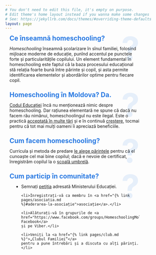 ```yaml
---
# You don't need to edit this file, it's empty on purpose.
# Edit theme's home layout instead if you wanna make some changes
# See: https://jekyllrb.com/docs/themes/#overriding-theme-defaults
layout: page
---
```


<style>
.post-header {
  display: none;
}

section.blurb {
  margin: 2em 1em 1em;
  max-width: 30em;
  position: relative;
}

section.blurb h2:before {
  content: "?";
  position: absolute;
  right: 0;
  margin-top: -0.1em;
  font-size: 5em;
  font-weight: bold;
  opacity: 0.1;
  line-height: 1;
  pointer-events: none;
}

section.blurb:first-of-type {
  margin-top: 0;
}

section.blurb h2 {
  margin: 0 0 0.25em 0;
  line-height: 1;
  color: #2a7ae2;
}
</style>

<section class="blurb">
  <h2>Ce înseamnă homeschooling?</h2>

  <p><dfn>Homeschooling</dfn> înseamnă școlarizare în sînul familiei, folosind
  mijloace moderne de educație, punînd accentul pe punctele forte și
  particularitățile copilului. Un element fundamental în homeschooling este
  faptul că la baza procesului educațional stă relația foarte bună între
  părinte și copil, și asta permite identificarea elementelor și abordărilor optime
  pentru fiecare copil.</p>
</section>

<section class="blurb">
  <h2>Homeschooling în Moldova? Da.</h2>


  <p><a href="https://www.legis.md/cautare/getResults?doc_id=110112&lang=ro" target="_blank">Codul
  Educației</a> încă nu menționează nimic despre homeschooling. Dar rațiunea
  elementară ne spune că dacă nu facem rău nimănui, homeschoolingul nu este
  ilegal. Este o practică <a href="https://publications.europa.eu/s/kgMm"
  target="_blank">acceptată în multe țări</a> și e în continuă <a
  href="https://en.wikipedia.org/wiki/Homeschooling_international_status_and_statistics"
  target="_blank" >creștere</a>, tocmai pentru că tot mai mulți oameni îi
  apreciază beneficiile.</p>
</section>

<section class="blurb">
  <h2>Cum facem homeschooling?</h2>

  <p>Curricula și metoda de predare <a href="{% link pages/resurse.md %}">le
  alege părintele</a> pentru că el cunoaște cel mai bine copilul; dacă e nevoie
  de certificat, înregistrăm copilul la o <a href="{% link pages/resurse.md
  %}/#școli-online">școală umbrelă</a>.</p>
</section>

<section class="blurb">
  <h2>Cum particip în comunitate?</h2>

  <ul style="margin-left: 1em">
    <li>Semnați <a href="{% link pages/petitie.md %}">petiția</a> adresată
    Ministerului Educației.</li>

    <li>Înregistrați-vă ca membru în <a href="{% link pages/asociatia.md
    %}#aderarea-la-asociație">asociație</a>.</li>

    <li>Alăturați-vă în grupurile de <a
    href="https://www.facebook.com/groups/HomeschoolingMoldova/">pe Facebook</a>
    și pe Viber.</li>

    <li>Veniți la <a href="{% link pages/club.md %}">„Clubul Familiei”</a>
    pentru a pune întrebări și a discuta cu alți părinți.</li>
  </ul>
</section>
